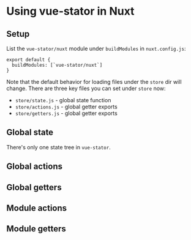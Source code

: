 
# Using vue-stator in Nuxt

## Setup

List the `vue-stator/nuxt` module under `buildModules` in `nuxt.config.js`:

```
export default {
  buildModules: [`vue-stator/nuxt`]
}
```

Note that the default behavior for loading files under the `store` dir will
change. There are three key files you can set under `store` now:

- `store/state.js` - global state function
- `store/actions.js` - global getter exports
- `store/getters.js` - global getter exports

## Global state

There's only one state tree in `vue-stator`.

## Global actions

## Global getters

## Module actions

## Module getters
